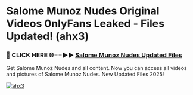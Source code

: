 # Salome Munoz Nudes Original Videos 0nlyFans Leaked - Files Updated! (ahx3)

<h3>🔴 CLICK HERE 🌐==►► <a href="https://tinyurl.com/y5r63du9" rel="nofollow">Salome Munoz Nudes Updated Files</a></h3>

Get Salome Munoz Nudes and all content. Now you can access all videos and pictures of Salome Munoz Nudes. New Updated Files 2025!

[![ahx3](https://i.imgur.com/UVo9nyh.gif)](https://tinyurl.com/y5r63du9)